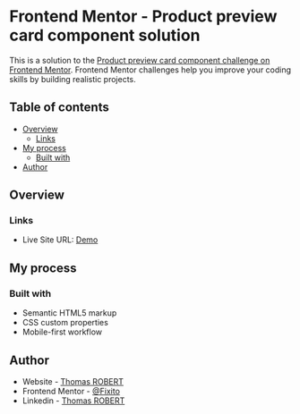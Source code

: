 # Frontend Mentor - Product preview card component solution

This is a solution to the [Product preview card component challenge on Frontend Mentor](https://www.frontendmentor.io/challenges/product-preview-card-component-GO7UmttRfa). Frontend Mentor challenges help you improve your coding skills by building realistic projects.

## Table of contents

- [Overview](#overview)
  - [Links](#links)
- [My process](#my-process)
  - [Built with](#built-with)
- [Author](#author)

## Overview

### Links

- Live Site URL: [Demo]()

## My process

### Built with

- Semantic HTML5 markup
- CSS custom properties
- Mobile-first workflow

## Author

- Website - [Thomas ROBERT](https://thomasrobert.netlify.app/)
- Frontend Mentor - [@Fixito](https://www.frontendmentor.io/profile/Fixito)
- Linkedin - [Thomas ROBERT](https://www.linkedin.com/in/thomasrobert1/)
